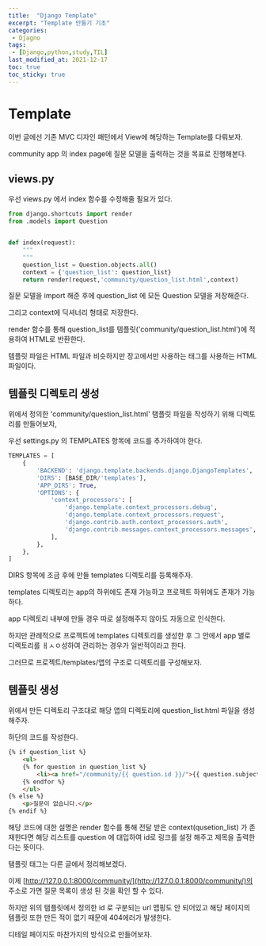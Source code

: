 ```yaml
---
title:  "Django Template"
excerpt: "Template 만들기 기초"
categories:
 - Djagno
tags:
 - [Django,python,study,TIL]
last_modified_at: 2021-12-17
toc: true
toc_sticky: true
---
```


# Template



이번 글에선 기존 MVC 디자인 패턴에서 View에 해당하는 Template를 다뤄보자.

community app 의 index page에  질문 모델을 출력하는 것을 목표로 진행해본다.



## views.py



우선 views.py 에서 index 함수를 수정해줄 필요가 있다.



```python
from django.shortcuts import render
from .models import Question


def index(request):
    """ 
    """
    question_list = Question.objects.all()
    context = {'question_list': question_list}
    return render(request,'community/question_list.html',context)

```



질문 모델을 import 해준 후에 question_list 에 모든 Question 모델을 저장해준다.

그리고 context에 딕셔너리 형태로 저장한다.

render 함수를 통해 question_list를 템플릿('community/question_list.html')에 적용하여 HTML로 반환한다.

템플릿 파일은 HTML 파일과 비슷하지만 장고에서만 사용하는 태그를 사용하는 HTML 파일이다.



## 템플릿 디렉토리 생성



위에서 정의한 'community/question_list.html' 탬플릿 파일을 작성하기 위해 디렉토리를 만들어보자,



우선 settings.py 의 TEMPLATES 항목에 코드를 추가하여야 한다.



```python
TEMPLATES = [
    {
        'BACKEND': 'django.template.backends.django.DjangoTemplates',
        'DIRS': [BASE_DIR/'templates'],
        'APP_DIRS': True,
        'OPTIONS': {
            'context_processors': [
                'django.template.context_processors.debug',
                'django.template.context_processors.request',
                'django.contrib.auth.context_processors.auth',
                'django.contrib.messages.context_processors.messages',
            ],
        },
    },
]
```



DIRS 항목에 조금 후에 만들 templates 디렉토리를 등록해주자.



 templates 디렉토리는 app의 하위에도 존재 가능하고 프로젝트 하위에도 존재가 가능하다.

app 디렉토리 내부에 만들 경우 따로 설정해주지 않아도 자동으로 인식한다.

하지만 관례적으로 프로젝트에  templates 디렉토리를 생성한 후 그 안에서 app 별로 디렉토리를 ㅐㅅㅇ성하여 관리하는 경우가 일반적이라고 한다.



그러므로 프로젝트/templates/앱의 구조로 디렉토리를 구성해보자.



## 템플릿 생성





위에서 만든 디렉토리 구조대로 해당 앱의 디렉토리에 question_list.html 파일을 생성해주자.



하단의 코드를 작성한다.



```html
{% if question_list %}
    <ul>
    {% for question in question_list %}
        <li><a href="/community/{{ question.id }}/">{{ question.subject }}</a></li>
    {% endfor %}
    </ul>
{% else %}
    <p>질문이 없습니다.</p>
{% endif %}
```



해당 코드에 대한 설명은 render 함수를 통해 전달 받은 context(qusetion_list) 가 존재한다면 해당 리스트를 question 에 대입하여 id로 링크를 설정 해주고 제목을 출력한다는 뜻이다.



탬플릿 태그는 다른 글에서 정리해보겠다.



 이제 [http://127.0.0.1:8000/community/](http://127.0.0.1:8000/community/)의 주소로 가면 질문 목록이 생성 된 것을 확인 할 수 있다.



하지만 위의 탬플릿에서 정의한 id 로 구분되는 url 맵핑도 안 되어있고 해당 페이지의 템플릿 또한 만든 적이 없기 때문에  404에러가 발생한다.



디테일 페이지도 마찬가지의 방식으로 만들어보자.





